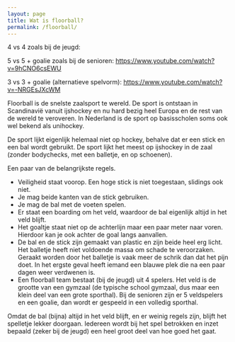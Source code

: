 ```yaml
---
layout: page
title: Wat is floorball?
permalink: /floorball/
---
```


4 vs 4 zoals bij de jeugd: 

5 vs 5 + goalie zoals bij de senioren: https://www.youtube.com/watch?v=9hCNO6csEWU

3 vs 3 + goalie (alternatieve spelvorm): https://www.youtube.com/watch?v=-NRGEsJXcWM

Floorball is de snelste zaalsport te wereld. De sport is ontstaan in Scandinavië vanuit ijshockey en nu hard bezig heel Europa en de rest van de wereld te veroveren. 
In Nederland is de sport op basisscholen soms ook wel bekend als unihockey.

De sport lijkt eigenlijk helemaal niet op hockey, behalve dat er een stick en een bal wordt gebruikt. De sport lijkt het meest op ijshockey in de zaal (zonder bodychecks, met een balletje, en op schoenen).

Een paar van de belangrijkste regels.
- Veiligheid staat voorop. Een hoge stick is niet toegestaan, slidings ook niet. 
- Je mag beide kanten van de stick gebruiken.
- Je mag de bal met de voeten spelen.
- Er staat een boarding om het veld, waardoor de bal eigenlijk altijd in het veld blijft.
- Het goaltje staat niet op de achterlijn maar een paar meter naar voren. Hierdoor kan je ook achter de goal langs aanvallen.
- De bal en de stick zijn gemaakt van plastic en zijn beide heel erg licht. Het balletje heeft niet voldoende massa om schade te veroorzaken. Geraakt worden door het balletje is vaak meer de schrik dan dat het pijn doet. In het ergste geval heeft iemand een blauwe plek die na een paar dagen weer verdwenen is. 
- Een floorball team bestaat (bij de jeugd) uit 4 spelers. Het veld is de grootte van een gymzaal (de typische school gymzaal, dus maar een klein deel van een grote sporthal). Bij de senioren zijn er 5 veldspelers en een goalie, dan wordt er gespeeld in een volledig sporthal. 

Omdat de bal (bijna) altijd in het veld blijft, en er weinig regels zijn, blijft het spelletje lekker doorgaan. Iedereen wordt bij het spel betrokken en inzet bepaald (zeker bij de jeugd) een heel groot deel van hoe goed het gaat.


